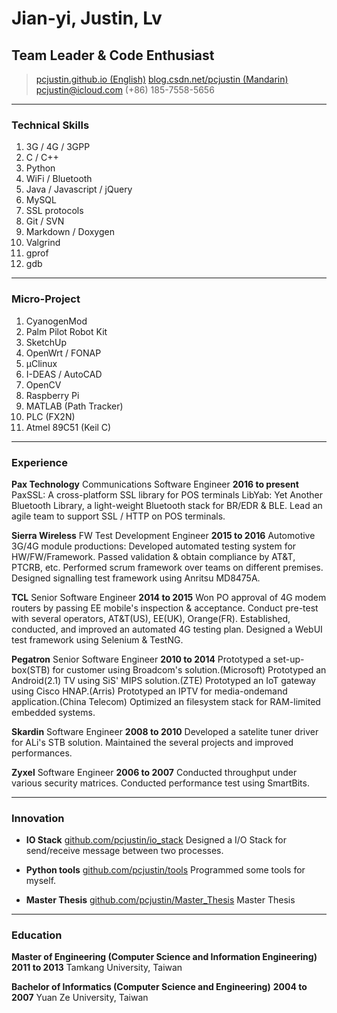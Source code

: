 # Jian-yi, Justin, Lv
## Team Leader & Code Enthusiast

> [pcjustin.github.io (English)](https://pcjustin.github.io/)
> [blog.csdn.net/pcjustin (Mandarin)](http://blog.csdn.net/pcjustin)
> [pcjustin@icloud.com](mailto:pcjustin@icloud.com)
> (+86) 185-7558-5656

------

### Technical Skills

1. 3G / 4G / 3GPP
1. C / C++
1. Python
1. WiFi / Bluetooth
1. Java / Javascript / jQuery
1. MySQL
1. SSL protocols
1. Git / SVN
1. Markdown / Doxygen
1. Valgrind
1. gprof
1. gdb

------

### Micro-Project

1. CyanogenMod
1. Palm Pilot Robot Kit
1. SketchUp
1. OpenWrt / FONAP
1. μClinux
1. I-DEAS / AutoCAD
1. OpenCV
1. Raspberry Pi
1. MATLAB (Path Tracker)
1. PLC (FX2N)
1. Atmel 89C51 (Keil C)

------

### Experience

**Pax Technology** Communications Software Engineer __2016 to present__
	PaxSSL: A cross-platform SSL library for POS terminals
	LibYab: Yet Another Bluetooth Library, a light-weight Bluetooth stack for BR/EDR & BLE.
	Lead an agile team to support SSL / HTTP on POS terminals.

**Sierra Wireless** FW Test Development Engineer __2015 to 2016__
	Automotive 3G/4G module productions:
	Developed automated testing system for HW/FW/Framework.
	Passed validation & obtain compliance by AT&T, PTCRB, etc.
	Performed scrum framework over teams on different premises.
	Designed signalling test framework using Anritsu MD8475A.

**TCL** Senior Software Engineer __2014 to 2015__
	Won PO approval of 4G modem routers by passing EE mobile's inspection & acceptance.
	Conduct pre-test with several operators, AT&T(US), EE(UK), Orange(FR).
	Established, conducted, and improved an automated 4G testing plan.
	Designed a WebUI test framework using Selenium & TestNG.

**Pegatron** Senior Software Engineer __2010 to 2014__
	Prototyped a set-up-box(STB) for customer using Broadcom's solution.(Microsoft)
	Prototyped an Android(2.1) TV using SiS' MIPS solution.(ZTE)
	Prototyped an IoT gateway using Cisco HNAP.(Arris)
	Prototyped an IPTV for media-ondemand application.(China Telecom)
	Optimized an filesystem stack for RAM-limited embedded systems.
	
**Skardin** Software Engineer __2008 to 2010__
	Developed a satelite tuner driver for ALi's STB solution.
	Maintained the several projects and improved performances.

**Zyxel** Software Engineer __2006 to 2007__
	Conducted throughput under various security matrices.
	Conducted performance test using SmartBits.
	
------

### Innovation

* **IO Stack**
	[github.com/pcjustin/io_stack](https://github.com/pcjustin/io_stack)
	Designed a I/O Stack for send/receive message between two processes.

* **Python tools**
	[github.com/pcjustin/tools](https://github.com/pcjustin/tools)
	Programmed some tools for myself.

* **Master Thesis**
	[github.com/pcjustin/Master_Thesis](https://github.com/pcjustin/Master_Thesis)
	Master Thesis

------

### Education

**Master of Engineering  (Computer Science and Information Engineering)** __2011 to 2013__
	Tamkang University, Taiwan

**Bachelor of Informatics  (Computer Science and Engineering)** __2004 to 2007__
	Yuan Ze University, Taiwan
